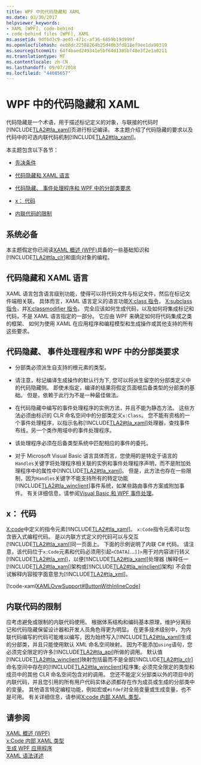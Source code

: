 ```yaml
---
title: WPF 中的代码隐藏和 XAML
ms.date: 03/30/2017
helpviewer_keywords:
- XAML [WPF], code-behind
- code-behind files [WPF], XAML
ms.assetid: 9df6d3c9-aed3-471c-af36-6859b19d999f
ms.openlocfilehash: ee08dc22588264b25d40b3fd818ef9ee1da90319
ms.sourcegitcommit: 64f4baed249341e5bf64d1385bf48e3f2e1a0211
ms.translationtype: MT
ms.contentlocale: zh-CN
ms.lasthandoff: 09/07/2018
ms.locfileid: "44085657"
---
```

# <a name="code-behind-and-xaml-in-wpf"></a>WPF 中的代码隐藏和 XAML
<a name="introduction"></a> 代码隐藏是一个术语，用于描述标记定义的对象，与联接的代码时[!INCLUDE[TLA2#tla_xaml](../../../../includes/tla2sharptla-xaml-md.md)]页进行标记编译。 本主题介绍了代码隐藏的要求以及代码中的可选内联代码机制[!INCLUDE[TLA2#tla_xaml](../../../../includes/tla2sharptla-xaml-md.md)]。  
  
 本主题包含以下各节：  
  
-   [先决条件](#Prerequisites)  
  
-   [代码隐藏和 XAML 语言](#codebehind_and_the_xaml_language)  
  
-   [代码隐藏、 事件处理程序和 WPF 中的分部类要求](#Code_behind__Event_Handler__and_Partial_Class)  
  
-   [x： 代码](#x_Code)  
  
-   [内联代码的限制](#Inline_Code_Limitations)  
  
<a name="Prerequisites"></a>   
## <a name="prerequisites"></a>系统必备  
 本主题假定你已阅读[XAML 概述 (WPF)](../../../../docs/framework/wpf/advanced/xaml-overview-wpf.md)具备的一些基础知识和[!INCLUDE[TLA2#tla_clr](../../../../includes/tla2sharptla-clr-md.md)]和面向对象的编程。  
  
<a name="codebehind_and_the_xaml_language"></a>   
## <a name="code-behind-and-the-xaml-language"></a>代码隐藏和 XAML 语言  
 XAML 语言包含语言级别功能，使得可以将代码文件与标记文件，然后在标记文件端相关联。 具体而言，XAML 语言定义的语言功能[X:class 指令](../../../../docs/framework/xaml-services/x-class-directive.md)， [X:subclass 指令](../../../../docs/framework/xaml-services/x-subclass-directive.md)，并[X:classmodifier 指令](../../../../docs/framework/xaml-services/x-classmodifier-directive.md)。 完全应该如何生成代码，以及如何将集成标记和代码，不是 XAML 语言指定的一部分。 它应由 WPF 来确定如何将代码集成之类的框架、 如何为使用 XAML 在应用程序和编程模型和生成操作或其他支持的所有这些要求。  
  
<a name="Code_behind__Event_Handler__and_Partial_Class"></a>   
## <a name="code-behind-event-handler-and-partial-class-requirements-in-wpf"></a>代码隐藏、 事件处理程序和 WPF 中的分部类要求  
  
-   分部类必须派生自支持的根元素的类型。  
  
-   请注意，标记编译生成操作的默认行为下, 您可以将派生留空的分部类定义中的代码隐藏侧。 即使未指定，编译的结果将假定页面根后备类型的分部类的基础。 但是，依赖于此行为不是一种最佳做法。  
  
-   在代码隐藏中编写的事件处理程序的实例方法，并且不能为静态方法。 这些方法必须由标识的 CLR 命名空间中的分部类定义`x:Class`。 您不能有资格的一个事件处理程序，以指示名称[!INCLUDE[TLA2#tla_xaml](../../../../includes/tla2sharptla-xaml-md.md)]处理器，查找事件布线，另一个类作用域中的事件处理程序。  
  
-   该处理程序必须在后备类型系统中匹配相应的事件的委托。  
  
-   对于 Microsoft Visual Basic 语言具体而言，您使用的是特定于语言的`Handles`关键字将处理程序相关联的实例和事件处理程序声明，而不是附加处理程序中的属性中[!INCLUDE[TLA2#tla_xaml](../../../../includes/tla2sharptla-xaml-md.md)]。 但是，此方法也存在一些限制，因为`Handles`关键字不能支持所有的特定功能[!INCLUDE[TLA2#tla_winclient](../../../../includes/tla2sharptla-winclient-md.md)]事件系统，如某些路由事件方案或附加事件。 有关详细信息，请参阅[Visual Basic 和 WPF 事件处理](../../../../docs/framework/wpf/advanced/visual-basic-and-wpf-event-handling.md)。  
  
<a name="x_Code"></a>   
## <a name="xcode"></a>x： 代码  
 [X:code](../../../../docs/framework/xaml-services/x-code-intrinsic-xaml-type.md)中定义的指令元素[!INCLUDE[TLA2#tla_xaml](../../../../includes/tla2sharptla-xaml-md.md)]。 `x:Code`指令元素可以包含嵌入式编程代码。 是以内联方式定义的代码可以与交互[!INCLUDE[TLA2#tla_xaml](../../../../includes/tla2sharptla-xaml-md.md)]同一页面上。 下面的示例说明了内联 C# 代码。 请注意，该代码位于`x:Code`元素和代码必须用引起`<CDATA[`...`]]>`用于对内容进行转义[!INCLUDE[TLA2#tla_xml](../../../../includes/tla2sharptla-xml-md.md)]，以便[!INCLUDE[TLA2#tla_xaml](../../../../includes/tla2sharptla-xaml-md.md)]处理器 (解释任一[!INCLUDE[TLA2#tla_xaml](../../../../includes/tla2sharptla-xaml-md.md)]架构或[!INCLUDE[TLA2#tla_winclient](../../../../includes/tla2sharptla-winclient-md.md)]架构) 不会尝试解释内容按字面意思为[!INCLUDE[TLA2#tla_xml](../../../../includes/tla2sharptla-xml-md.md)]。  
  
 [!code-xaml[XAMLOvwSupport#ButtonWithInlineCode](../../../../samples/snippets/csharp/VS_Snippets_Wpf/XAMLOvwSupport/CSharp/page4.xaml#buttonwithinlinecode)]  
  
<a name="Inline_Code_Limitations"></a>   
## <a name="inline-code-limitations"></a>内联代码的限制  
 应考虑避免或限制的内联代码使用。 根据体系结构和编码基本原理，维护分离标记和代码隐藏保留设计器和开发人员角色得更为明显。 在更多技术级别中，为内联代码编写的代码可能难以编写，因为始终写入[!INCLUDE[TLA2#tla_xaml](../../../../includes/tla2sharptla-xaml-md.md)]生成的分部类，并且只能使用默认 XML 命名空间映射。 因为不能添加`using`语句，您必须完全限定的许多[!INCLUDE[TLA2#tla_api](../../../../includes/tla2sharptla-api-md.md)]所做的调用。 默认值[!INCLUDE[TLA2#tla_winclient](../../../../includes/tla2sharptla-winclient-md.md)]映射包括最而不是全部[!INCLUDE[TLA2#tla_clr](../../../../includes/tla2sharptla-clr-md.md)]命名空间中存在的[!INCLUDE[TLA2#tla_winclient](../../../../includes/tla2sharptla-winclient-md.md)]程序集; 必须完全限定的类型和成员中的其他 CLR 命名空间包含对的调用。 您还不能定义分部类以外的项目中的内联代码，并且您引用的所有用户代码实体必须都存在作为成员或生成的分部类中的变量。 其他语言特定编程功能，例如宏或`#ifdef`对全局变量或生成变量，也不是可用。 有关详细信息，请参阅[X:code 内部 XAML 类型](../../../../docs/framework/xaml-services/x-code-intrinsic-xaml-type.md)。  
  
## <a name="see-also"></a>请参阅  
 [XAML 概述 (WPF)](../../../../docs/framework/wpf/advanced/xaml-overview-wpf.md)  
 [x:Code 内部 XAML 类型](../../../../docs/framework/xaml-services/x-code-intrinsic-xaml-type.md)  
 [生成 WPF 应用程序](../../../../docs/framework/wpf/app-development/building-a-wpf-application-wpf.md)  
 [XAML 语法详述](../../../../docs/framework/wpf/advanced/xaml-syntax-in-detail.md)

